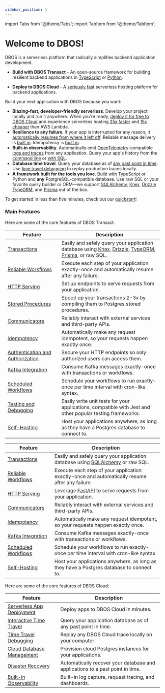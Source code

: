 ```yaml
---
sidebar_position: 1
---
```


import Tabs from '@theme/Tabs';
import TabItem from '@theme/TabItem';

# Welcome to DBOS!

DBOS is a serverless platform that radically simplifies backend application development.

- **Build with DBOS Transact** - An open-source framework for building resilient backend applications in [TypeScript](https://github.com/dbos-inc/dbos-transact) or [Python](https://www.dbos.dev/dbos-transact-python).

- **Deploy to DBOS Cloud** - A [seriously fast](https://www.dbos.dev/blog/dbos-vs-aws-step-functions-benchmark) serverless hosting platform for backend applications.

Build your next application with DBOS because you want:

- **Blazing-fast, developer-friendly serverless**.  Develop your project locally and run it anywhere. When you're ready, [deploy it for free to DBOS Cloud](./getting-started/quickstart#deploy-your-first-app-to-the-cloud) and experience serverless hosting [25x faster](https://www.dbos.dev/blog/dbos-vs-aws-step-functions-benchmark) and [15x cheaper](https://www.dbos.dev/blog/dbos-vs-lambda-cost) than AWS Lambda.
- **Resilience to any failure**.  If your app is interrupted for any reason, it [automatically resumes from where it left off](./tutorials/workflow-tutorial#reliability-guarantees).  Reliable message delivery is [built in](./tutorials/workflow-communication-tutorial#reliability-guarantees-1). Idempotency is [built in](./tutorials/idempotency-tutorial).
- **Built-in observability**. Automatically emit [OpenTelemetry](https://opentelemetry.io/)-compatible [logs and traces](https://docs.dbos.dev/tutorials/logging) from any application. Query your app's history from the [command line](https://docs.dbos.dev/api-reference/cli#workflow-management-commands) or [with SQL](https://docs.dbos.dev/api-reference/system-tables).
- **Database time travel**. Query your database as of [any past point in time](./cloud-tutorials/interactive-timetravel.md). Use [time travel debugging](./cloud-tutorials/timetravel-debugging.md) to replay production traces locally.
- **A framework built for the tools you love**. Build with TypeScript or Python and **any** PostgreSQL-compatible database. Use raw SQL or your favorite query builder or ORM&mdash;we support  [SQLAlchemy](https://www.dbos.dev/dbos-transact-python), [Knex](./tutorials/using-knex.md), [Drizzle](./tutorials/using-drizzle.md) [TypeORM](./tutorials/using-typeorm.md), and [Prisma](./tutorials/using-prisma.md) out of the box.

To get started in less than five minutes, check out our [quickstart](./getting-started/quickstart)!

### Main Features

Here are some of the core features of DBOS Transact:

<Tabs groupId="language">
<TabItem value="typescript" label="TypeScript">

| Feature                                                                       | Description
| ----------------------------------------------------------------------------- | ------------------------------------------------------------------------------------------------------------------------- |
| [Transactions](./tutorials/transaction-tutorial.md)                           | Easily and safely query your application database using [Knex](./tutorials/using-knex.md), [Drizzle](./tutorials/using-drizzle.md), [TypeORM](./tutorials/using-typeorm.md), [Prisma](./tutorials/using-prisma.md), or raw SQL.
| [Reliable Workflows](./tutorials/workflow-tutorial)                           | Execute each step of your application exactly-once and automatically resume after any failure.
| [HTTP Serving](./tutorials/http-serving-tutorial)                             | Set up endpoints to serve requests from your application.
| [Stored Procedures](./tutorials/stored-proc-tutorial.md)                      | Speed up your transactions 2-3x by compiling them to Postgres stored procedures.
| [Communicators](./tutorials/http-serving-tutorial)                            | Reliably interact with external services and third-party APIs.
| [Idempotency](./tutorials/idempotency-tutorial)                               | Automatically make any request idempotent, so your requests happen exactly once.
| [Authentication and Authorization](./tutorials/authentication-authorization)  | Secure your HTTP endpoints so only authorized users can access them.
| [Kafka Integration](./tutorials/kafka-integration)                            | Consume Kafka messages exactly-once with transactions or workflows.
| [Scheduled Workflows](./tutorials/scheduled-workflows.md)                     | Schedule your workflows to run exactly-once per time interval with cron-like syntax.
| [Testing and Debugging](./tutorials/testing-tutorial)                         | Easily write unit tests for your applications, compatible with Jest and other popular testing frameworks.
| [Self-Hosting](./tutorials/self-hosting)                                      | Host your applications anywhere, as long as they have a Postgres database to connect to.

</TabItem>
<TabItem value="python" label="Python">

| Feature                                                                       | Description
| ----------------------------------------------------------------------------- | ------------------------------------------------------------------------------------------------------------------------- |
| [Transactions](https://www.dbos.dev/dbos-transact-python)                                       | Easily and safely query your application database using [SQLAlchemy](https://www.sqlalchemy.org/) or raw SQL.
| [Reliable Workflows](https://www.dbos.dev/dbos-transact-python)                                 | Execute each step of your application exactly-once and automatically resume after any failure.
| [HTTP Serving](https://www.dbos.dev/dbos-transact-python)                                       | Leverage [FastAPI](https://fastapi.tiangolo.com/) to serve requests from your application.
| [Communicators](https://www.dbos.dev/dbos-transact-python)                                      | Reliably interact with external services and third-party APIs.
| [Idempotency](https://www.dbos.dev/dbos-transact-python)                                        | Automatically make any request idempotent, so your requests happen exactly once.
| [Kafka Integration](https://www.dbos.dev/dbos-transact-python)                                  | Consume Kafka messages exactly-once with transactions or workflows.
| [Scheduled Workflows](https://www.dbos.dev/dbos-transact-python)                                | Schedule your workflows to run exactly-once per time interval with cron-like syntax.
| [Self-Hosting](https://www.dbos.dev/dbos-transact-python)                                       | Host your applications anywhere, as long as they have a Postgres database to connect to.

</TabItem>
</Tabs>

Here are some of the core features of DBOS Cloud:

| Feature                                                                          | Description
| -------------------------------------------------------------------------------- | ------------------------------------------------------------------------------------------------------------------------- |
| [Serverless App Deployment](./cloud-tutorials/application-management.md)         | Deploy apps to DBOS Cloud in minutes.
| [Interactive Time Travel](./cloud-tutorials/interactive-timetravel.md)           | Query your application database as of any past point in time.
| [Time Travel Debugging](./cloud-tutorials/timetravel-debugging.md)               | Replay any DBOS Cloud trace locally on your computer.
| [Cloud Database Management](./cloud-tutorials/database-management.md)            | Provision cloud Postgres instances for your applications.
| [Disaster Recovery](./cloud-tutorials/database-management.md#database-recovery)  | Automatically recover your database and applications to a past point in time.
| [Built-in Observability](./cloud-tutorials/monitoring-dashboard.md)              | Built-in log capture, request tracing, and dashboards.
